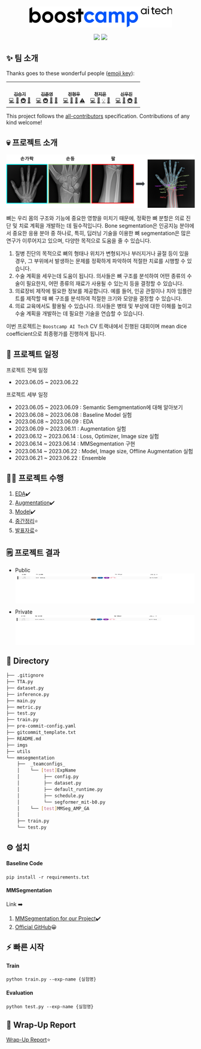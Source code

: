 <p align="center">
    <picture>
        <img src="imgs/boostcampAITechlogo.png">
    </picture>
    <div align="center">
        <img src="https://img.shields.io/badge/Python-FFD43B?style=for-the-badge&logo=python&logoColor=blue">
        <img src="https://img.shields.io/badge/PyTorch-EE4C2C?style=for-the-badge&logo=pytorch&logoColor=white">
    </div>
</p>

## ✨ 팀 소개

Thanks goes to these wonderful people ([emoji key](https://allcontributors.org/docs/en/emoji-key)):

<div align="center">
    <table>
    <tr>
        <td align="center"><a href="https://github.com/seungki1011"><img src="https://avatars.githubusercontent.com/u/120040458?v=4?s=100" width="100px;" alt=""/><br /><sub><b>김승기</b></sub><br />
        <a href="https://github.com/boostcampaitech5/level2_objectdetection-cv-03/commits?author=seungki1011" title="Code">💻</a>
        <a href="https://github.com/boostcampaitech5/level2_objectdetection-cv-03/tree/main/upsampling" title="Data">🔣</a>
        <a href="https://github.com/boostcampaitech5/level2_objectdetection-cv-03/tree/main/mmdetection/configs/_teamconfig_" title="Infrastructure">🚇</a>
        <a href="https://github.com/boostcampaitech5/level2_objectdetection-cv-03/commits/main" title="Maintenance">🚧</a>
        </td>
        <td align="center"><a href="https://github.com/jjjuuuun"><img src="https://avatars.githubusercontent.com/u/86290308?v=4?s=100" width="100px;" alt=""/><br /><sub><b>김준영</b></sub></a><br />
        <a href="https://github.com/boostcampaitech5/level2_objectdetection-cv-03/commits?author=jjjuuuun" title="Code">💻</a>
        <a href="https://github.com/boostcampaitech5/level2_objectdetection-cv-03/tree/main/mmdetection/configs/_teamconfig_" title="Infrastructure">🚇</a>
        <a href="https://github.com/boostcampaitech5/level2_objectdetection-cv-03/commits/main" title="Maintenance">🚧</a>
        <a href="https://github.com/boostcampaitech5/level2_objectdetection-cv-03" title="projectManagement">📆</a>
        </td>
        <td align="center"><a href="https://github.com/helpmeIamnewbie"><img src="https://avatars.githubusercontent.com/u/102274521?v=4?s=100" width="100px;" alt=""/><br /><sub><b>전형우</b></sub></a><br />
        <a href="https://github.com/boostcampaitech5/level2_objectdetection-cv-03/commits?author=helpmeIamnewbie" title="Code">💻</a>
        <a href="https://github.com/boostcampaitech5/level2_objectdetection-cv-03" title="Ideas & Planning">🤔</a>
        <a href="https://github.com/boostcampaitech5/level2_objectdetection-cv-03/pulls?q=" title="Reviewed Pull Requests">👀</a>
        <a href="https://github.com/boostcampaitech5/level2_objectdetection-cv-03/commits?author=helpmeIamnewbie" title="Tests">⚠️</a>
        </td>
        <td align="center"><a href="https://github.com/CheonJiEun"><img src="https://avatars.githubusercontent.com/u/53997172?v=4?s=100" width="100px;" alt=""/><br /><sub><b>천지은</b></sub></a><br />
        <a href="https://github.com/boostcampaitech5/level2_objectdetection-cv-03/commits?author=CheonJiEun" title="Code">💻</a>
        <a href="https://github.com/boostcampaitech5/level2_objectdetection-cv-03/tree/main/upsampling" title="Data">🔣</a>
        <a href="https://github.com/boostcampaitech5/level2_objectdetection-cv-03/tree/main/mmdetection/configs/_teamconfig_" title="Examples">💡</a>
        <a href="https://github.com/boostcampaitech5/level2_objectdetection-cv-03/pulls?q=" title="Research">🔬</a>
        </td>
        <td align="center"><a href="https://github.com/Eyecaramba"><img src="https://avatars.githubusercontent.com/u/86091292?v=4?s=100" width="100px;" alt=""/><br /><sub><b>신우진</b></sub></a><br />
        <a href="https://github.com/boostcampaitech5/level2_objectdetection-cv-03/commits?author=Eyecaramba" title="Code">💻</a>
        <a href="https://github.com/boostcampaitech5/level2_objectdetection-cv-03" title="Ideas & Planning">🤔</a>
        <a href="https://github.com/boostcampaitech5/level2_objectdetection-cv-03/tree/main/mmdetection/configs/_teamconfig_" title="Infrastructure">🚇</a>
        <a href="https://github.com/boostcampaitech5/level2_objectdetection-cv-03/pulls?q=" title="Reviewed Pull Requests">👀</a>
    </td>
  </tr>
</table>
</div>

This project follows the [all-contributors](https://github.com/all-contributors/all-contributors) specification. Contributions of any kind welcome!

## 💀 프로젝트 소개

<p align="center">
    <picture>
        <img src="imgs/handbone_segmentation.png">
    </picture>
</p>

뼈는 우리 몸의 구조와 기능에 중요한 영향을 미치기 때문에, 정확한 뼈 분할은 의료 진단 및 치료 계획을 개발하는 데 필수적입니다. Bone segmentation은 인공지능 분야에서 중요한 응용 분야 중 하나로, 특히, 딥러닝 기술을 이용한 뼈 segmentation은 많은 연구가 이루어지고 있으며, 다양한 목적으로 도움을 줄 수 있습니다.
1. 질병 진단의 목적으로 뼈의 형태나 위치가 변형되거나 부러지거나 골절 등이 있을 경우, 그 부위에서 발생하는 문제를 정확하게 파악하여 적절한 치료를 시행할 수 있습니다.
2. 수술 계획을 세우는데 도움이 됩니다. 의사들은 뼈 구조를 분석하여 어떤 종류의 수술이 필요한지, 어떤 종류의 재료가 사용될 수 있는지 등을 결정할 수 있습니다.
3. 의료장비 제작에 필요한 정보를 제공합니다. 예를 들어, 인공 관절이나 치아 임플란트를 제작할 때 뼈 구조를 분석하여 적절한 크기와 모양을 결정할 수 있습니다.
4. 의료 교육에서도 활용될 수 있습니다. 의사들은 병태 및 부상에 대한 이해를 높이고 수술 계획을 개발하는 데 필요한 기술을 연습할 수 있습니다.

이번 프로젝트는 `Boostcamp AI Tech` CV 트랙내에서 진행된 대회이며 mean dice coefficient으로 최종평가를 진행하게 됩니다.

## 📆 프로젝트 일정

프로젝트 전체 일정

- 2023.06.05 ~ 2023.06.22

프로젝트 세부 일정

- 2023.06.05 ~ 2023.06.09 : Semantic Semgmentation에 대해 알아보기
- 2023.06.08 ~ 2023.06.08 : Baseline Model 실험
- 2023.06.08 ~ 2023.06.09 : EDA
- 2023.06.09 ~ 2023.06.11 : Augmentation 실험
- 2023.06.12 ~ 2023.06.14 : Loss, Optimizer, Image size 실험
- 2023.06.14 ~ 2023.06.14 : MMSegmentation 구현
- 2023.06.14 ~ 2023.06.22 : Model, Image size, Offline Augmentation 실험
- 2023.06.21 ~ 2023.06.22 : Ensemble

## 👨‍💻 프로젝트 수행

1. [EDA](https://calico-dance-4bf.notion.site/EDA-db11b32576644efa9dc836a9135b55f0)✔️
2. [Augmentation](https://calico-dance-4bf.notion.site/Augmentation-5767f538c8ee4cf88462fe1bf2526a96)✔️
3. [Model](https://calico-dance-4bf.notion.site/Model-c8ddb0c1ddbf41abb5c0a2937da16b61)✔️
4. [중간정리](https://calico-dance-4bf.notion.site/09699a2814c04e83bb391627ab965c01)⭐
5. [발표자료](https://calico-dance-4bf.notion.site/f0407bed529a4bbbae93d5d6c520ec4f)⭐

## 🗒️ 프로젝트 결과

- Public
    <img align="center" src="imgs/public.png" width="800" height="80">

- Private
    <img align="center" src="imgs/private.png" width="800" height="80">

## 🔄️ Directory

```bash
├── .gitignore
├── TTA.py
├── dataset.py
├── inference.py
├── main.py
├── metric.py
├── test.py
├── train.py
├── pre-commit-config.yaml
├── gitcommit_template.txt
├── README.md
├── imgs
├── utils
└── mmsegmentation
    ├──  _teamconfigs_
    │    └── [test]ExpName
    │         ├── config.py
    │         ├── dataset.py
    │         ├── default_runtime.py
    │         ├── schedule.py
    │         └── segformer_mit-b0.py         
    │    └── [test]MMSeg_AMP_GA
    │
    ├── train.py
    └── test.py 
```

## ⚙️ 설치

####  Baseline Code
```pip install -r requirements.txt ```

#### MMSegmentation
Link ➡️ 
1. [MMSegmentation for our Project](https://calico-dance-4bf.notion.site/MMSegmentation-71f191822d5042129ccbcf7b9384f211)✔️
2. [Official GitHub](https://github.com/open-mmlab/mmsegmentation)😀

## ⚡️ 빠른 시작

#### Train
``` python train.py --exp-name {실험명} ```
#### Evaluation
``` python test.py --exp-name {실험명} ```

## 🤔 Wrap-Up Report

[Wrap-Up Report](https://file.notion.so/f/s/08bebda1-a3bb-4e83-93a9-706133868688/Semantic_Segmentation(%EA%B3%B5%EA%B0%9C%EC%9A%A9).pdf?id=59e780e8-9756-4381-8fc8-69e6383a4c16&table=block&spaceId=34e15efc-e2be-46ba-ae66-9fe65d825d78&expirationTimestamp=1687613606086&signature=pj_ir0N1PZm9B9ZTOH79znr-gxer3yajNNW3qO4-mFU&downloadName=Semantic+Segmentation%28%EA%B3%B5%EA%B0%9C%EC%9A%A9%29.pdf)⭐